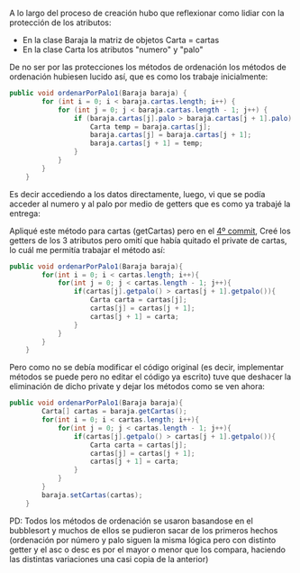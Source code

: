 A lo largo del proceso de creación hubo que reflexionar como lidiar con la protección de los atributos: 

- En la clase Baraja la matriz de objetos Carta = cartas
- En la clase Carta los atributos "numero" y "palo"

De no ser por las protecciones los métodos de ordenación los métodos de ordenación hubiesen lucido así, que es como los trabaje inicialmente:

```java
public void ordenarPorPalo1(Baraja baraja) {
        for (int i = 0; i < baraja.cartas.length; i++) {
            for (int j = 0; j < baraja.cartas.length - 1; j++) {
                if (baraja.cartas[j].palo > baraja.cartas[j + 1].palo) {
                    Carta temp = baraja.cartas[j];
                    baraja.cartas[j] = baraja.cartas[j + 1];
                    baraja.cartas[j + 1] = temp;
                }
            }
        }
    }
```

Es decir accediendo a los datos directamente, luego, vi que se podía acceder al numero y al palo por medio de getters que es como ya trabajé la entrega:

Apliqué este método para cartas (getCartas) pero en el [4º commit](https://github.com/miguelgomez75/23-24-eda2/commit/), Creé los getters de los 3 atributos pero omití que había quitado el private de cartas, lo cuál me permitía trabajar el método así:

```java
public void ordenarPorPalo1(Baraja baraja){
        for(int i = 0; i < cartas.length; i++){
            for(int j = 0; j < cartas.length - 1; j++){
                if(cartas[j].getpalo() > cartas[j + 1].getpalo()){
                    Carta carta = cartas[j];
                    cartas[j] = cartas[j + 1];
                    cartas[j + 1] = carta;
                }
            }
        }
    }
```

Pero como no se debía modificar el código original (es decir, implementar métodos se puede pero no editar el código ya escrito) tuve que deshacer la eliminación de dicho private y dejar los métodos como se ven ahora:

```java
public void ordenarPorPalo1(Baraja baraja){
        Carta[] cartas = baraja.getCartas();
        for(int i = 0; i < cartas.length; i++){
            for(int j = 0; j < cartas.length - 1; j++){
                if(cartas[j].getpalo() > cartas[j + 1].getpalo()){
                    Carta carta = cartas[j];
                    cartas[j] = cartas[j + 1];
                    cartas[j + 1] = carta;
                }
            }
        }
        baraja.setCartas(cartas);
    }
```

PD: Todos los métodos de ordenación se usaron basandose en el bubblesort y muchos de ellos se pudieron sacar de los primeros hechos (ordenación por número y palo siguen la misma lógica pero con distinto getter y el asc o desc es por el mayor o menor que los compara, haciendo las distintas variaciones una casi copia de la anterior)